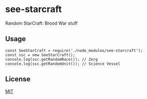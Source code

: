 # see-starcraft

Random StarCraft: Brood War stuff

## Usage

```
const SeeStarCraft = require('./node_modules/see-starcraft');
const ssc = new SeeStarCraft();
console.log(ssc.getRandomRace()); // Zerg
console.log(ssc.getRandomUnit()); // Science Vessel
```

## License

[MIT](/LICENSE)
